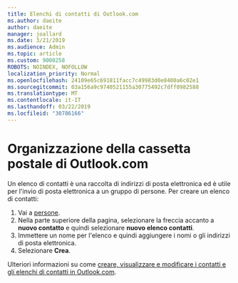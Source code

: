 ```yaml
---
title: Elenchi di contatti di Outlook.com
ms.author: daeite
author: daeite
manager: joallard
ms.date: 3/21/2019
ms.audience: Admin
ms.topic: article
ms.custom: 9000258
ROBOTS: NOINDEX, NOFOLLOW
localization_priority: Normal
ms.openlocfilehash: 24109e65c691811facc7c49983d0e8400a6c02e1
ms.sourcegitcommit: 03a156a9c9740521155a30775492c7dff0982588
ms.translationtype: MT
ms.contentlocale: it-IT
ms.lasthandoff: 03/22/2019
ms.locfileid: "30786166"
---
```

# <a name="organizing-your-outlookcom-mailbox"></a>Organizzazione della cassetta postale di Outlook.com

Un elenco di contatti è una raccolta di indirizzi di posta elettronica ed è utile per l'invio di posta elettronica a un gruppo di persone. Per creare un elenco di contatti:

1. Vai a [persone](https://outlook.live.com/people/).
1. Nella parte superiore della pagina, selezionare la freccia accanto a **nuovo contatto** e quindi selezionare **nuovo elenco contatti**.
1. Immettere un nome per l'elenco e quindi aggiungere i nomi o gli indirizzi di posta elettronica.
1. Selezionare **Crea**.

Ulteriori informazioni su come [creare, visualizzare e modificare i contatti e gli elenchi di contatti in Outlook.com](https://support.office.com/article/5b909158-036e-4820-92f7-2a27f57b9f01).